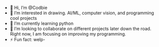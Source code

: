 - 👋 Hi, I’m @Codbie
- 👀 I’m interested in drawing. AI/ML, computer vision, and programming cool projects
- 🌱 I’m currently learning python
- 💞️ I’m looking to collaborate on different projects later down the road. Right now, I am focusing on improving my programming.
- ⚡ Fun fact: welp-

<!---
Codbie/Codbie is a ✨ special ✨ repository because its `README.md` (this file) appears on your GitHub profile.
You can click the Preview link to take a look at your changes.
--->
